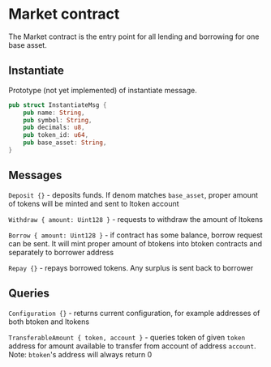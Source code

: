 # Market contract

The Market contract is the entry point for all lending and borrowing for one base asset.

## Instantiate

Prototype (not yet implemented) of instantiate message.
```rust
pub struct InstantiateMsg {
    pub name: String,
    pub symbol: String,
    pub decimals: u8,
    pub token_id: u64,
    pub base_asset: String,
}
```

## Messages

`Deposit {}` - deposits funds. If denom matches `base_asset`, proper amount of tokens will be minted and sent to ltoken account

`Withdraw { amount: Uint128 }` - requests to withdraw the amount of ltokens

`Borrow { amount: Uint128 }` - if contract has some balance, borrow request can be sent. It will mint proper amount of btokens into btoken contracts and separately to borrower address

`Repay {}` - repays borrowed tokens. Any surplus is sent back to borrower

## Queries

`Configuration {}` - returns current configuration, for example addresses of both btoken and ltokens

`TransferableAmount { token, account }` - queries token of given `token` address for amount available to transfer from account of address `account`. Note: `btoken`'s address will always return 0
